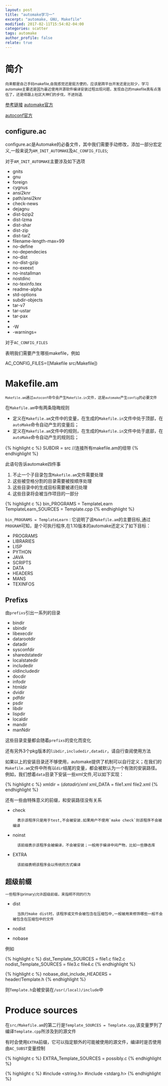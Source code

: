 ```yaml
---
layout: post
title: "automake学习一"
excerpt: "automake, GNU, Makefile"
modified: 2017-02-11T15:54:02-04:00
categories: scatter
tags: automake
author_profile: false
relate: true
---
```



# 简介 #

<small>向来都是自己手码makefile,自我感觉还是挺方便的，应该是跨平台开发还是比较少，学习automake主要还是因为最近使用开源软件编译安装过程出现问题，发现自己的makefile真有点落伍了，还是得跟上社区大神们的步伐，不进则退.</small>

[参考链接](http://freesoftwaremagazine.com/articles/"automatically_writing_makefiles_with_autotools")
[automake官方][id1]

[autoconf官方][id2]


## configure.ac ##

configure.ac是Automake的必备文件，其中我们需要手动修改，添加一部分宏定义,一般来说为`AM_INIT_AUTOMAKE`及`AC_CONFIG_FILES`;

对于`AM_INIT_AUTOMAKE`主要涉及如下选项
* gnits
* gnu
* foreign
* cygnus
* ansi2knr
* path/ansi2knr
* check-news
* dejagnu
* dist-bzip2
* dist-lzma
* dist-shar
* dist-zip
* dist-tarZ
* filename-length-max=99
* no-define
* no-dependecies
* no-dist
* no-dist-gzip
* no-exeext
* no-installman
* nostdinc
* no-texinfo.tex
* readme-alpha
* std-options
* subdir-objects
* tar-v7
* tar-ustar
* tar-pax
* <version>
* -W<category>
* -warnings=<category>

对于`AC_CONFIG_FILES`

表明我们需要产生哪些makefile，例如

AC_CONFIG_FILES=([Makefile src/Makefile])
	

# Makefile.am #

<small>`Makefile.am`通过`autoconf`命令会产生`Makefile.in`文件，这是`automake`产生`config`的必要文件</small>

在`Makefile.am`中有两条隐晦规则
* 定义在`Makefile.am`文件中的变量，在生成的`Makefile.in`文件中处于顶部，在`autoMake`命令自动产生的变量后；
* 定义在`Makefile.am`文件中的规则，在生成的`Makefile.in`文件中处于底部，在`autoMake`命令自动产生的规则后；


{% highlight c %}
SUBDIR = src //连接所有makefile.am的纽带
{% endhighlight %}

此语句告诉automake四件事
1. 不止一个子目录包含`Makefile.am`文件需要处理
2. 这些被空格分割的目录需要被按顺序处理
3. 这些目录中的生成目标需要被递归处理
4. 这些目录将会被当作项目的一部分


{% highlight c %}
bin_PROGRAMS = TemplateLearn
TemplateLearn_SOURCES = Template.cpp
{% endhighlight %}

`bin_PROGRAMS = TemplateLearn` : 它说明了该`Makefile.am`的主要目标,通过`PROGRAM`可知，是个可执行程序,在1.10版本的automake还定义了如下目标：
* PROGRAMS
* LIBRARIES
* LISP
* PYTHON
* JAVA
* SCRIPTS
* DATA
* HEADERS
* MANS
* TEXINFOS

## Prefixs ##

由`prefixs`引出一系列的目录
* bindir
* sbindir
* libexecdir
* datarootdir
* datadir
* sysconfdir
* sharedstatedir
* localstatedir
* includedir
* oldincludedir
* docdir
* infodir
* htmldir
* dvidir
* pdfdir
* psdir
* libdir
* lispdir
* localdir
* mandir
* manNdir


这些目录变量都会随着`prefixs`的变化而变化

还有另外3个pkg版本的`libdir,includedir,datadir`，请自行查阅使用方法

如果以上的安装目录还不够使用，automake提供了机制可以自行定义；在我们的`Makefile.am`文件中所有以`dir`结尾的变量，都会被默认为一个有效的安装路径。例如，我们想着`data`目录下安装一些xml文件,可以如下实现：


{% highlight c %}
xmldir = $(datadir)/xml$
xml_DATA = file1.xml file2.xml
{% endhighlight %}

还有一些由特殊意义的前缀，和安装路径没有关系
* check

		表示该程序只是用于test,不会被安装.如果用户不使用`make check`则该程序不会被编译

* noinst

		该前缀表示该程序会被编译，不会被安装；一般用于编译中间产物，比如一些静态库

* EXTRA

		该前缀表明该程序会以传统的方式编译


## 超级前缀 ##

<small>一些程序(primary)允许超级前缀，来指明不同的行为</small>

* dist

		当执行make dist时，该程序或文件会被包含在压缩包中,一般被用来修饰哪些一般不会被包含在压缩包中的文件


* nodist
* nobase


例如

{% highlight c %}
dist_Template_SOURCES = file1.c file2.c
nodist_Template_SOURCES = file3.c file4.c
{% endhighlight %}


{% highlight c %}
nobase_dist_include_HEADERS = \
	header/Template.h
{% endhighlight %}

则`Template.h`会被安装在`/usr(/local)/include`中

Produce sources
===============

在`src/Makefile.am`的第二行是`Template_SOURCES = Template.cpp`,该变量罗列了编译`Template.cpp`所涉及到的源文件

有时会使用`EXTRA`前缀，它可以指定额外的可能被使用的源文件，编译时是否使用由`AC_SUBST`变量控制


{% highlight c %}
EXTRA_Template_SOURCES = possibly.c
{% endhighlight %}

{% highlight c %}
#include <string.h>
#include <stdarg.h>
{% endhighlight %}

[id1]: https://www.gnu.org/software/automake/
[id2]: https://www.gnu.org/software/autoconf/autoconf.html
